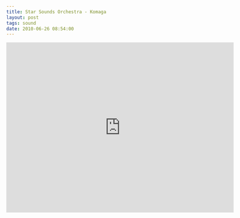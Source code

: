 ```yaml
---
title: Star Sounds Orchestra - Komaga
layout: post
tags: sound
date: 2010-06-26 08:54:00
---
```

<iframe width="603" height="452" src="https://www.youtube.com/embed/IHyucvGcx6s" frameborder="0" allowfullscreen="true"></iframe>

